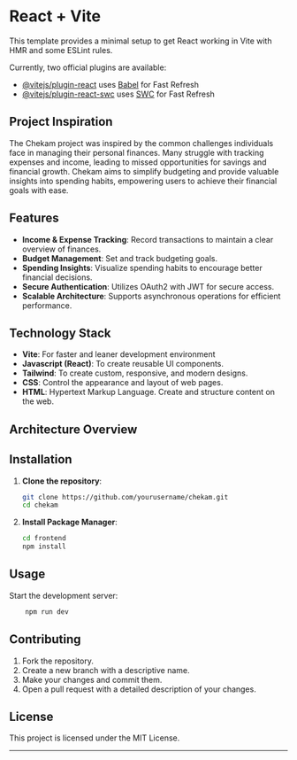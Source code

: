 # React + Vite

This template provides a minimal setup to get React working in Vite with HMR and some ESLint rules.

Currently, two official plugins are available:

- [@vitejs/plugin-react](https://github.com/vitejs/vite-plugin-react/blob/main/packages/plugin-react/README.md) uses [Babel](https://babeljs.io/) for Fast Refresh
- [@vitejs/plugin-react-swc](https://github.com/vitejs/vite-plugin-react-swc) uses [SWC](https://swc.rs/) for Fast Refresh


## Project Inspiration

The Chekam project was inspired by the common challenges individuals face in managing their personal finances. Many struggle with tracking expenses and income, leading to missed opportunities for savings and financial growth. Chekam aims to simplify budgeting and provide valuable insights into spending habits, empowering users to achieve their financial goals with ease.

## Features

- **Income & Expense Tracking**: Record transactions to maintain a clear overview of finances.
- **Budget Management**: Set and track budgeting goals.
- **Spending Insights**: Visualize spending habits to encourage better financial decisions.
- **Secure Authentication**: Utilizes OAuth2 with JWT for secure access.
- **Scalable Architecture**: Supports asynchronous operations for efficient performance.

## Technology Stack

- **Vite**:  For faster and leaner development environment
- **Javascript (React)**: To create reusable UI components.
- **Tailwind**: To create custom, responsive, and modern designs.
- **CSS**: Control the appearance and layout of web pages.
- **HTML**: Hypertext Markup Language. Create and structure content on the web. 

## Architecture Overview


## Installation

1. **Clone the repository**:
    ```bash
    git clone https://github.com/yourusername/chekam.git
    cd chekam
    ```
   
2. **Install Package Manager**:
    ```bash
    cd frontend 
    npm install
    ```
   
## Usage

Start the development server:
```bash
    npm run dev 
```

## Contributing

1. Fork the repository.
2. Create a new branch with a descriptive name.
3. Make your changes and commit them.
4. Open a pull request with a detailed description of your changes.

## License

This project is licensed under the MIT License.

---